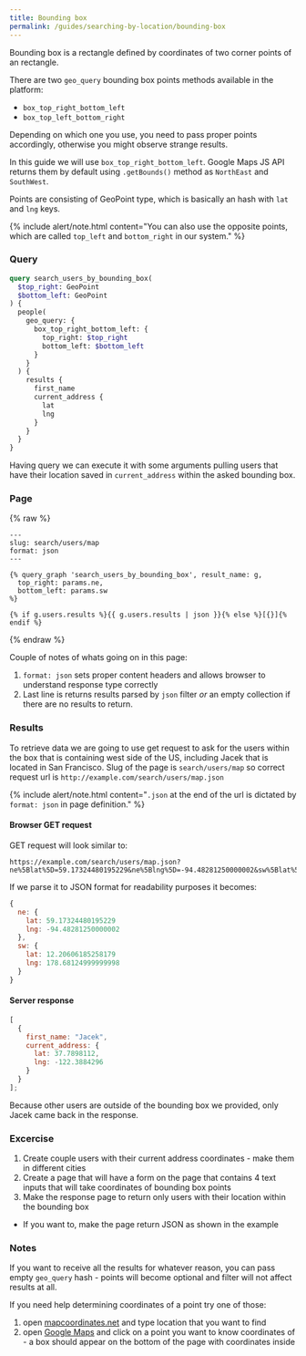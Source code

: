 ```yaml
---
title: Bounding box
permalink: /guides/searching-by-location/bounding-box
---
```


Bounding box is a rectangle defined by coordinates of two corner points of an rectangle.

There are two `geo_query` bounding box points methods available in the platform:

* `box_top_right_bottom_left`
* `box_top_left_bottom_right`

Depending on which one you use, you need to pass proper points accordingly, otherwise you might observe strange results.

In this guide we will use `box_top_right_bottom_left`. Google Maps JS API returns them by default using `.getBounds()` method as `NorthEast` and `SouthWest`.

Points are consisting of GeoPoint type, which is basically an hash with `lat` and `lng` keys.

{% include alert/note.html content="You can also use the opposite points, which are called `top_left` and `bottom_right` in our system." %}

### Query

```graphql
query search_users_by_bounding_box(
  $top_right: GeoPoint
  $bottom_left: GeoPoint
) {
  people(
    geo_query: {
      box_top_right_bottom_left: {
        top_right: $top_right
        bottom_left: $bottom_left
      }
    }
  ) {
    results {
      first_name
      current_address {
        lat
        lng
      }
    }
  }
}
```

Having query we can execute it with some arguments pulling users that have their location saved in `current_address` within the asked bounding box.

### Page

{% raw %}

```liquid
---
slug: search/users/map
format: json
---

{% query_graph 'search_users_by_bounding_box', result_name: g,
  top_right: params.ne,
  bottom_left: params.sw
%}

{% if g.users.results %}{{ g.users.results | json }}{% else %}[{}]{% endif %}
```

{% endraw %}

Couple of notes of whats going on in this page:

1.  `format: json` sets proper content headers and allows browser to understand response type correctly
2.  Last line is returns results parsed by `json` filter _or_ an empty collection if there are no results to return.

### Results

To retrieve data we are going to use get request to ask for the users within the box that is containing west side of the US, including Jacek that is located in San Francisco.
Slug of the page is `search/users/map` so correct request url is `http://example.com/search/users/map.json`

{% include alert/note.html content="`.json` at the end of the url is dictated by `format: json` in page definition." %}

#### Browser GET request

GET request will look similar to:

```
https://example.com/search/users/map.json?ne%5Blat%5D=59.17324480195229&ne%5Blng%5D=-94.48281250000002&sw%5Blat%5D=12.20606185258179&sw%5Blng%5D=178.68124999999998
```

If we parse it to JSON format for readability purposes it becomes:

```js
{
  ne: {
    lat: 59.17324480195229
    lng: -94.48281250000002
  },
  sw: {
    lat: 12.20606185258179
    lng: 178.68124999999998
  }
}
```

#### Server response

```js
[
  {
    first_name: "Jacek",
    current_address: {
      lat: 37.7898112,
      lng: -122.3884296
    }
  }
];
```

Because other users are outside of the bounding box we provided, only Jacek came back in the response.

### Excercise

1.  Create couple users with their current address coordinates - make them in different cities
2.  Create a page that will have a form on the page that contains 4 text inputs that will take coordinates of bounding box points
3.  Make the response page to return only users with their location within the bounding box

* If you want to, make the page return JSON as shown in the example

### Notes

If you want to receive all the results for whatever reason, you can pass empty `geo_query` hash - points will become optional and filter will not affect results at all.

If you need help determining coordinates of a point try one of those:

1.  open [mapcoordinates.net](http://www.mapcoordinates.net/en) and type location that you want to find
2.  open [Google Maps](https://maps.google.com) and click on a point you want to know coordinates of - a box should appear on the bottom of the page with coordinates inside
